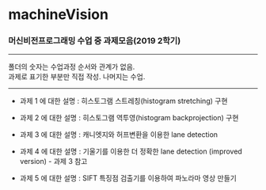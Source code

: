 # machineVision
### 머신비전프로그래밍 수업 중 과제모음(2019 2학기)

----------------

폴더의 숫자는 수업과정 순서와 관계가 없음.                        
과제로 표기한 부분만 직접 작성. 나머지는 수업.

---------------

- 과제 1 에 대한 설명 : 히스토그램 스트레칭(histogram stretching) 구현

- 과제 2 에 대한 설명 : 히스토그램 역투영(histogram backprojection) 구현

- 과제 3 에 대한 설명 : 캐니엣지와 허프변환을 이용한 lane detection

- 과제 4 에 대한 설명 : 기울기를 이용한 더 정확한 lane detection (improved version) - 과제 3 참고

- 과제 5 에 대한 설명 : SIFT 특징점 검출기를 이용하여 파노라마 영상 만들기
